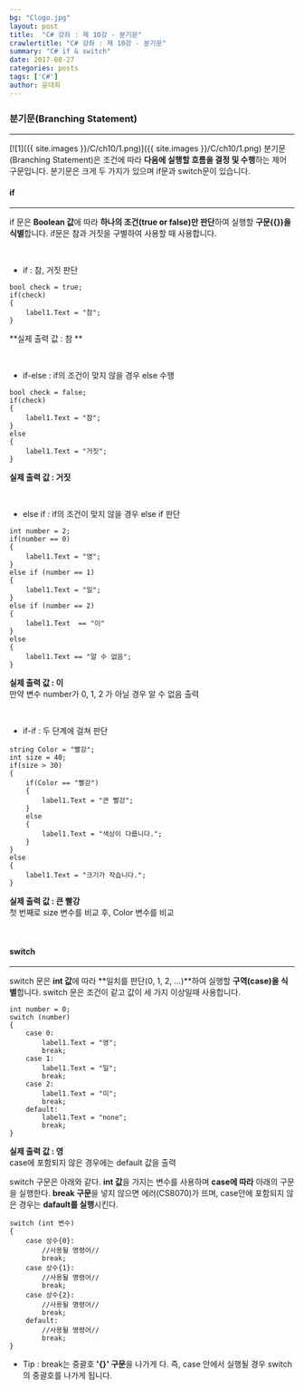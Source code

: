 ```yaml
---
bg: "Clogo.jpg"
layout: post
title:  "C# 강좌 : 제 10강 - 분기문"
crawlertitle: "C# 강좌 : 제 10강 - 분기문"
summary: "C# if & switch"
date: 2017-08-27
categories: posts
tags: ['C#']
author: 윤대희
---
```


### 분기문(Branching Statement) ###
----------
[![1]({{ site.images }}/C/ch10/1.png)]({{ site.images }}/C/ch10/1.png)
분기문 (Branching Statement)은 조건에 따라 **다음에 실행할 흐름을 결정 및 수행**하는 제어 구문입니다. 분기문은 크게 두 가지가 있으며 if문과 switch문이 있습니다.

#### if ####
----------
if 문은 **Boolean 값**에 따라 **하나의 조건(true or false)만 판단**하여 실행할 **구문({})을 식별**합니다. if문은 참과 거짓을 구별하여 사용할 때 사용합니다.

<br>

*    if : 참, 거짓 판단

```c#:
bool check = true;
if(check)
{
    label1.Text = "참";
}
```

**실제 출력 값 : 참 **

<br>

* if-else : if의 조건이 맞지 않을 경우 else 수행

```c#:
bool check = false;
if(check)
{
    label1.Text = "참";
}
else
{
    label1.Text = "거짓";
}
```

**실제 출력 값 : 거짓**

<br>

* else if : if의 조건이 맞지 않을 경우 else if 판단

```c#:
int number = 2;
if(number == 0)
{
    label1.Text = "영";
}
else if (number == 1)
{
    label1.Text = "일";
}
else if (number == 2)
{
    label1.Text  == "이"
}
else
{
    label1.Text == "알 수 없음";
}
```

**실제 출력 값 : 이**<br>
만약 변수 number가 0, 1, 2 가 아닐 경우 알 수 없음 출력

<br>

* if-if : 두 단계에 걸쳐 판단

```c#:
string Color = "빨강";
int size = 40;
if(size > 30)
{
    if(Color == "빨강")
    { 
        label1.Text = "큰 빨강";
    }    
    else
    {
        label1.Text = "색상이 다릅니다.";
    }
}
else
{
    label1.Text = "크기가 작습니다.";
}
```

**실제 출력 값 : 큰 빨강**<br>
첫 번째로 size 변수를 비교 후, Color 변수를 비교

<br>

#### switch ####
----------

switch 문은 **int 값**에 따라 **일치를 판단(0, 1, 2, ...)**하여 실행할 **구역(case)을 식별**합니다. switch 문은 조건이 같고 값이 세 가지 이상일때 사용합니다.

```c#:
int number = 0;
switch (number)
{
    case 0:
        label1.Text = "영";
        break;
    case 1:
        label1.Text = "일";
        break;
    case 2:
        label1.Text = "이";
        break;
    default:
        label1.Text = "none";
        break;
}
```

**실제 출력 값 : 영**<br>
case에 포함되지 않은 경우에는 default 값을 출력

switch 구문은 아래와 같다. **int 값**을 가지는 변수를 사용하며 **case에 따라** 아래의 구문을 실행한다. **break 구문**을 넣지 않으면 에러(CS8070)가 뜨며, case안에 포함되지 않은 경우는 **dafault를 실행**시킨다.

```c#:
switch (int 변수)
{
    case 상수{0}:
        //사용될 명령어//
        break;
    case 상수{1}:
        //사용될 명령어//
        break;
    case 상수{2}:
        //사용될 명령어//
        break;
    default:
        //사용될 명령어//
        break;
}
```

* Tip : break는 중괄호 **'{}' 구문**을 나가게 다. 즉, case 안에서 실행될 경우 switch의 중괄호를 나가게 됩니다.
